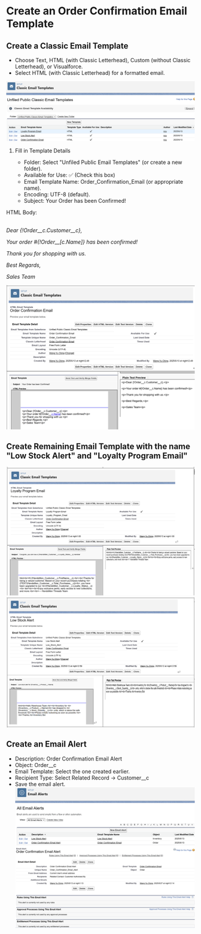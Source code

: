 # Create an Order Confirmation Email Template
## Create a Classic Email Template


*   Choose Text, HTML (with Classic Letterhead), Custom (without Classic Letterhead), or Visualforce.
*   Select HTML (with Classic Letterhead) for a formatted email.
  
![Salesforce Credentials Setup](docs/img/13_EmailTemplate_ALL.png)

1.  Fill in Template Details

    *   Folder: Select "Unfiled Public Email Templates" (or create a new folder).
    *   Available for Use: ✅ (Check this box)
    *   Email Template Name: Order_Confirmation_Email (or appropriate name).
    *   Encoding: UTF-8 (default).
    *   Subject: Your Order has been Confirmed!


HTML Body:\
\
*<p>Dear {!Order__c.Customer__c},</p>*

*<p>Your order #{!Order__[c.Name]} has been confirmed!</p>*

*<p>Thank you for shopping with us.</p>*

*<p>Best Regards,</p>*

*<p>Sales Team</p>*

![Salesforce Credentials Setup](docs/img/13_EmailTemplate_1.png)

## Create Remaining Email Template with the name "**Low Stock Alert**" and "**Loyalty Program Email**"

![Salesforce Credentials Setup](docs/img/13_EmailTemplate_2.png)
![Salesforce Credentials Setup](docs/img/13_EmailTemplate_3.png)

## Create an Email Alert

*   Description: Order Confirmation Email Alert
*   Object: Order__c
*   Email Template: Select the one created earlier.
*   Recipient Type: Select Related Record → Customer__c
*   Save the email alert.
![Salesforce Credentials Setup](docs/img/13_EmailAlert_ALL.png)
![Salesforce Credentials Setup](docs/img/13_EmailAlert_1.png)
